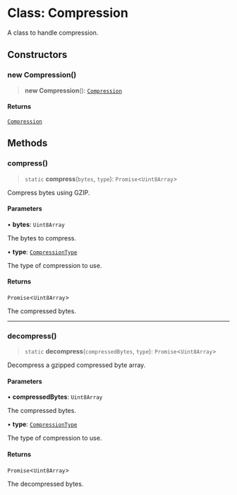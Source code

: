 # Class: Compression

A class to handle compression.

## Constructors

### new Compression()

> **new Compression**(): [`Compression`](Compression.md)

#### Returns

[`Compression`](Compression.md)

## Methods

### compress()

> `static` **compress**(`bytes`, `type`): `Promise`\<`Uint8Array`\>

Compress bytes using GZIP.

#### Parameters

• **bytes**: `Uint8Array`

The bytes to compress.

• **type**: [`CompressionType`](../type-aliases/CompressionType.md)

The type of compression to use.

#### Returns

`Promise`\<`Uint8Array`\>

The compressed bytes.

***

### decompress()

> `static` **decompress**(`compressedBytes`, `type`): `Promise`\<`Uint8Array`\>

Decompress a gzipped compressed byte array.

#### Parameters

• **compressedBytes**: `Uint8Array`

The compressed bytes.

• **type**: [`CompressionType`](../type-aliases/CompressionType.md)

The type of compression to use.

#### Returns

`Promise`\<`Uint8Array`\>

The decompressed bytes.
